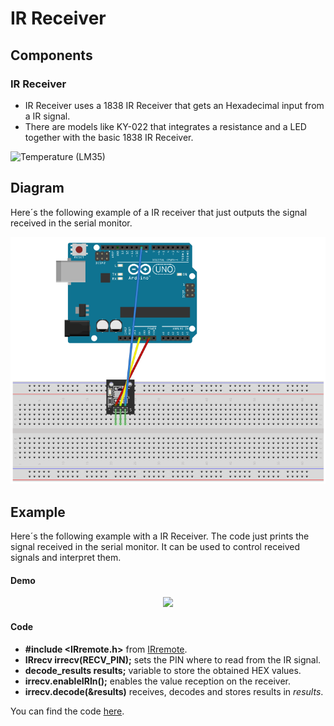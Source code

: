 
# IR Receiver

## Components 
### IR Receiver

* IR Receiver uses a 1838 IR Receiver that gets an Hexadecimal input from a IR signal.
* There are models like KY-022 that integrates a resistance and a LED together with the basic 1838 IR Receiver.

<img title="Temperature (LM35)" src="https://leantec.es/wp-content/uploads/2018/02/p_2_2_8_0_2280-MODULO-RECEPTOR-INFRARROJO-KY-022.jpg" width=200/>

## Diagram

Here´s the following example of a IR receiver that just outputs the signal received in the serial monitor.

![IR Receiver diagram](./img/IR_Receiver_diagram.png)

## Example

Here´s the following example with a IR Receiver. The code just prints the signal received in the serial monitor. It can be used to control received signals and interpret them.

#### Demo
<p align="center"><img src="./img/IR_Receiver_demo.gif"/></p>

#### Code

* **#include <IRremote.h>** from [IRremote](https://github.com/Arduino-IRremote/Arduino-IRremote).
* **IRrecv irrecv(RECV_PIN);** sets the PIN where to read from the IR signal.
* **decode_results results;** variable to store the obtained HEX values.
* **irrecv.enableIRIn();** enables the value reception on the receiver.
* **irrecv.decode(&results)** receives, decodes and stores results in *results*.

You can find the code [here](./IR_Receiver.ino).
